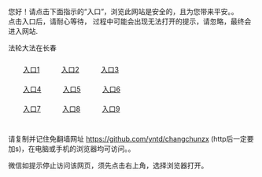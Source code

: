 您好！请点击下面指示的“入口”，浏览此网站是安全的，且为您带来平安。。 <br/>
点击入口后，请耐心等待， 过程中可能会出现无法打开的提示，请忽略，最终会进入网站. </br>

法轮大法在长春<br/>
<div style="padding:10px"><a style="margin:20px" target="_blank" href="https://d1j4gq9dc5z6xw.cloudfront.net/2Qpsp?jstjp" id="ccLink1" rel="nofollow">入口1</a> <a target="_blank" style="margin:20px" href="https://d1z7o1ez291t0q.cloudfront.net/2Qpsp?jfeznm" id="ccLink2" rel="nofollow">入口2</a> <a style="margin:20px" target="_blank" href="https://d3jedpqipnxag0.cloudfront.net/2Qpsp?jyoovgzb" id="ccLink3" rel="nofollow">入口3</a></div>

<div style="padding:10px" ><a style="margin:20px" target="_blank" href="https://d1j4gq9dc5z6xw.cloudfront.net/2Qpsp?jstjp" id="ccLink4" rel="nofollow">入口4</a> <a style="margin:20px" href="https://d1z7o1ez291t0q.cloudfront.net/2Qpsp?jfeznm" target="_blank" id="ccLink5" rel="nofollow">入口5</a> <a style="margin:20px" href="https://d3jedpqipnxag0.cloudfront.net/2Qpsp?jyoovgzb" target="_blank" id="ccLink6" rel="nofollow">入口6</a></div>

<div style="padding:10px"><a style="margin:20px" target="_blank" href="https://d1j4gq9dc5z6xw.cloudfront.net/2Qpsp?jstjp" id="ccLink7" rel="nofollow">入口7</a> <a style="margin:20px" href="https://d1z7o1ez291t0q.cloudfront.net/2Qpsp?jfeznm" target="_blank" id="ccLink8" rel="nofollow">入口8</a> <a style="margin:20px" target="_blank" href="https://d3jedpqipnxag0.cloudfront.net/2Qpsp?jyoovgzb" id="ccLink9" rel="nofollow">入口9</a></div>

<br/>



请复制并记住免翻墙网址 https://github.com/yntd/changchunzx (http后一定要加s)，在电脑或手机的浏览器均可访问。。<br/>

微信如提示停止访问该网页，须先点击右上角，选择浏览器打开。
